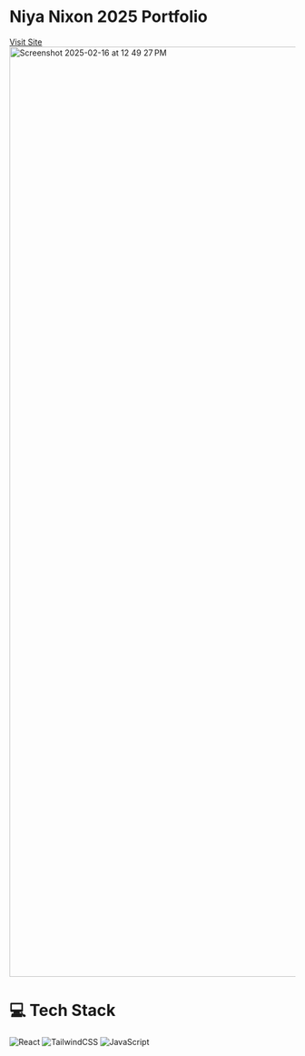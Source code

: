 # Niya Nixon 2025 Portfolio 

<a href='https://2025-portfolio-dstatasxf-niyanixons-projects.vercel.app'>Visit Site</a>
<a href="https://2025-portfolio-dstatasxf-niyanixons-projects.vercel.app"><img width="1636" alt="Screenshot 2025-02-16 at 12 49 27 PM" src="https://github.com/user-attachments/assets/7351cb82-7e35-4932-8b8e-8732c7f271e4" /></a>

# 💻 Tech Stack
![React](https://img.shields.io/badge/react-%2320232a.svg?style=for-the-badge&logo=react&logoColor=%2361DAFB)
![TailwindCSS](https://img.shields.io/badge/tailwindcss-%2338B2AC.svg?style=for-the-badge&logo=tailwind-css&logoColor=white)
![JavaScript](https://img.shields.io/badge/javascript-%23323330.svg?style=for-the-badge&logo=javascript&logoColor=%23F7DF1E)
